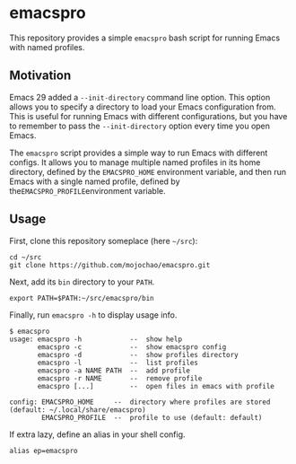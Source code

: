 # emacspro

This repository provides a simple `emacspro` bash script for running Emacs with
named profiles.

## Motivation

Emacs 29 added a `--init-directory` command line option. This option allows you
to specify a directory to load your Emacs configuration from. This is useful
for running Emacs with different configurations, but you have to remember to
pass the `--init-directory` option every time you open Emacs.

The `emacspro` script provides a simple way to run Emacs with different configs.
It allows you to manage multiple named profiles in its home directory, defined
by the `EMACSPRO_HOME` environment variable, and then run Emacs with a single
named profile, defined by the`EMACSPRO_PROFILE`environment variable.

## Usage

First, clone this repository someplace (here `~/src`):

```shell
cd ~/src
git clone https://github.com/mojochao/emacspro.git
```

Next, add its `bin` directory to your `PATH`.

```shell
export PATH=$PATH:~/src/emacspro/bin
```

Finally, run `emacspro -h` to display usage info.

```shell
$ emacspro
usage: emacspro -h            --  show help
       emacspro -c            --  show emacspro config
       emacspro -d            --  show profiles directory
       emacspro -l            --  list profiles
       emacspro -a NAME PATH  --  add profile
       emacspro -r NAME       --  remove profile
       emacspro [...]         --  open files in emacs with profile

config: EMACSPRO_HOME     --  directory where profiles are stored (default: ~/.local/share/emacspro)
        EMACSPRO_PROFILE  --  profile to use (default: default)
```

If extra lazy, define an alias in your shell config.

```shell
alias ep=emacspro
```

